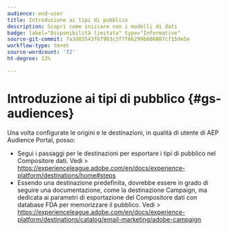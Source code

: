 ```yaml
---
audience: end-user
title: Introduzione ai tipi di pubblico
description: Scopri come iniziare con i modelli di dati
badge: label="Disponibilità limitata" type="Informative"
source-git-commit: 7a3d03543f6f903c3f7f66299b600807cf15de5e
workflow-type: tm+mt
source-wordcount: '72'
ht-degree: 13%

---
```


# Introduzione ai tipi di pubblico {#gs-audiences}


Una volta configurate le origini e le destinazioni, in qualità di utente di AEP Audience Portal, posso:

* Segui i passaggi per le destinazioni per esportare i tipi di pubblico nel Compositore dati. Vedi > https://experienceleague.adobe.com/en/docs/experience-platform/destinations/home#steps
* Essendo una destinazione predefinita, dovrebbe essere in grado di seguire una documentazione, come la destinazione Campaign, ma dedicata ai parametri di esportazione del Compositore dati con database FDA per memorizzare il pubblico. Vedi > https://experienceleague.adobe.com/en/docs/experience-platform/destinations/catalog/email-marketing/adobe-campaign